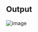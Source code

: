 ## Output




![image](https://user-images.githubusercontent.com/101724850/164703363-b0479cc3-4cdb-4dae-a234-e3189b4e20a1.png)
